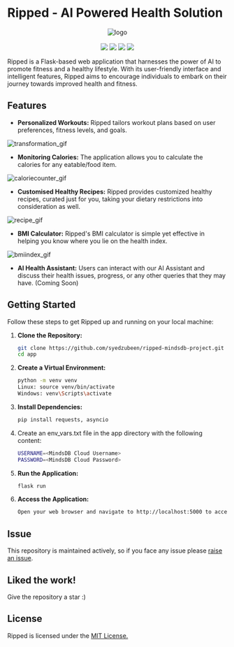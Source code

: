 # Ripped - AI Powered Health Solution

<div align="center">

![logo](https://github.com/syedzubeen/ripped-mindsdb-project/assets/14253061/d37af70f-f73e-411c-b53e-0dac7d8ab2b9)
<br><br>
<img src="https://img.shields.io/badge/Python-FFD43B?style=for-the-badge&logo=python&logoColor=blue" />
<img src="https://img.shields.io/badge/HTML5-E34F26?style=for-the-badge&logo=html5&logoColor=white" />
<img src="https://img.shields.io/badge/Bootstrap-563D7C?style=for-the-badge&logo=bootstrap&logoColor=white" />
<img src="https://img.shields.io/badge/CSS3-1572B6?style=for-the-badge&logo=css3&logoColor=white" />
</div>
Ripped is a Flask-based web application that harnesses the power of AI to promote fitness and a healthy lifestyle. With its user-friendly interface and intelligent features, Ripped aims to encourage individuals to embark on their journey towards improved health and fitness.

## Features
- **Personalized Workouts:** Ripped tailors workout plans based on user preferences, fitness levels, and goals.

![transformation_gif](https://github.com/syedzubeen/ripped-mindsdb-project/assets/14253061/f0bcb8c3-e2e9-40ea-bf4b-f1652ecc4dc6)

- **Monitoring Calories:** The application allows you to calculate the calories for any eatable/food item.

![caloriecounter_gif](https://github.com/syedzubeen/ripped-mindsdb-project/assets/14253061/ce027ffb-5b84-4905-a4a8-2d7caa403ac5)

- **Customised Healthy Recipes:** Ripped provides customized healthy recipes, curated just for you, taking your dietary restrictions into consideration as well.

![recipe_gif](https://github.com/syedzubeen/ripped-mindsdb-project/assets/14253061/c2ab0e70-1057-40af-a081-c6d2cb6ce921)

- **BMI Calculator:** Ripped's BMI calculator is simple yet effective in helping you know where you lie on the health index.

![bmiindex_gif](https://github.com/syedzubeen/ripped-mindsdb-project/assets/14253061/63877813-1916-4af7-8d74-c54708d49c77)

- **AI Health Assistant:** Users can interact with our AI Assistant and discuss their health issues, progress, or any other queries that they may have. (Coming Soon)

## Getting Started

Follow these steps to get Ripped up and running on your local machine:

1. **Clone the Repository:**
   ```sh
   git clone https://github.com/syedzubeen/ripped-mindsdb-project.git
   cd app
   
2. **Create a Virtual Environment:**
     ```sh
     python -m venv venv
     Linux: source venv/bin/activate
     Windows: venv\Scripts\activate

4. **Install Dependencies:**
      ```sh
      pip install requests, asyncio

5. Create an env_vars.txt file in the app directory with the following content:
   ```sh
   USERNAME=<MindsDB Cloud Username>
   PASSWORD=<MindsDB Cloud Password>
   
6. **Run the Application:**
   ```sh
   flask run
   
7. **Access the Application:**
     ```sh
     Open your web browser and navigate to http://localhost:5000 to access Ripped.

## Issue
This repository is maintained actively, so if you face any issue please <a href="https://github.com/syedzubeen/ripped-mindsdb-project/issues">raise an issue</a>.

## Liked the work!
Give the repository a star :)

## License
Ripped is licensed under the  <a href="https://github.com/syedzubeen/ripped-mindsdb-project/blob/main/LICENSE">MIT License.</a>
